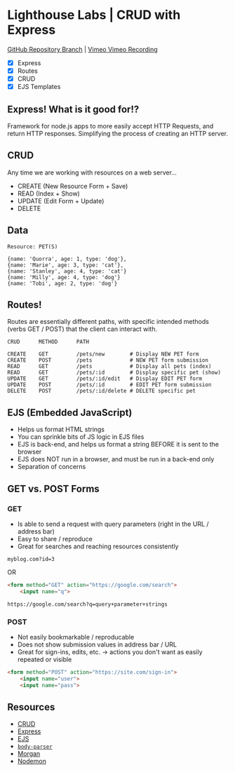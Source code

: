 # Lighthouse Labs | CRUD with Express

[GitHub Repository Branch](https://github.com/WarrenUhrich/lighthouse-labs-crud-with-express/tree/2022.11.24-web-flex-day-17oct2022) | [Vimeo Vimeo Recording](https://vimeo.com/774871441/7b008d8c29)

* [X] Express
* [X] Routes
* [X] CRUD
* [X] EJS Templates

## Express! What is it good for!?

Framework for node.js apps to more easily accept HTTP Requests, and return HTTP responses. Simplifying the process of creating an HTTP server.

## CRUD

Any time we are working with resources on a web server...

* CREATE (New Resource Form + Save)
* READ   (Index + Show)
* UPDATE (Edit Form + Update)
* DELETE

## Data

```
Resource: PET(S)

{name: 'Quorra', age: 1, type: 'dog'},
{name: 'Marie', age: 3, type: 'cat'},
{name: 'Stanley', age: 4, type: 'cat'}
{name: 'Milly', age: 4, type: 'dog'}
{name: 'Tobi', age: 2, type: 'dog'}
```

## Routes!

Routes are essentially different paths, with specific intended methods (verbs GET / POST) that the client can interact with.

```
CRUD      METHOD      PATH

CREATE    GET         /pets/new        # Display NEW PET form
CREATE    POST        /pets            # NEW PET form submission
READ      GET         /pets            # Display all pets (index)
READ      GET         /pets/:id        # Display specific pet (show)
UPDATE    GET         /pets/:id/edit   # Display EDIT PET form
UPDATE    POST        /pets/:id        # EDIT PET form submission
DELETE    POST        /pets/:id/delete # DELETE specific pet
```

## EJS (Embedded JavaScript)

* Helps us format HTML strings
* You can sprinkle bits of JS logic in EJS files
* EJS is back-end, and helps us format a string BEFORE it is sent to the browser
* EJS does NOT run in a browser, and must be run in a back-end only
* Separation of concerns

## GET vs. POST Forms

### GET

* Is able to send a request with query parameters (right in the URL / address bar)
* Easy to share / reproduce
* Great for searches and reaching resources consistently

`myblog.com?id=3`

OR

```HTML
<form method="GET" action="https://google.com/search">
    <input name="q">
```

`https://google.com/search?q=query+parameter+strings`

### POST

* Not easily bookmarkable / reproducable
* Does not show submission values in address bar / URL
* Great for sign-ins, edits, etc. -> actions you don't want as easily repeated or visible

```HTML
<form method="POST" action="https://site.com/sign-in">
    <input name="user">
    <input name="pass">
```

## Resources

* [CRUD](https://en.wikipedia.org/wiki/Create,_read,_update_and_delete)
* [Express](https://expressjs.com/)
* [EJS](https://ejs.co/#install)
* [`body-parser`](https://www.npmjs.com/package/body-parser)
* [Morgan](https://expressjs.com/en/resources/middleware/morgan.html)
* [Nodemon](https://github.com/remy/nodemon#nodemon)
